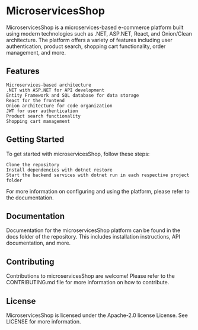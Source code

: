 # MicroservicesShop

MicroservicesShop is a microservices-based e-commerce platform built using modern technologies such as .NET, ASP.NET, React, and Onion/Clean architecture. The platform offers a variety of features including user authentication, product search, shopping cart functionality, order management, and more.

## Features

    Microservices-based architecture
    .NET with ASP.NET for API development
    Entity Framework and SQL database for data storage
    React for the frontend
    Onion architecture for code organization
    JWT for user authentication
    Product search functionality
    Shopping cart management

## Getting Started

To get started with microservicesShop, follow these steps:

    Clone the repository
    Install dependencies with dotnet restore
    Start the backend services with dotnet run in each respective project folder

For more information on configuring and using the platform, please refer to the documentation.

## Documentation

Documentation for the microservicesShop platform can be found in the docs folder of the repository. This includes installation instructions, API documentation, and more.

## Contributing

Contributions to microservicesShop are welcome! Please refer to the CONTRIBUTING.md file for more information on how to contribute.

## License

MicroservicesShop is licensed under the Apache-2.0 license License. See LICENSE for more information.
